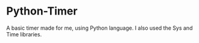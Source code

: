 # Python-Timer
A basic timer made for me, using Python language. I also used the Sys and Time libraries.
